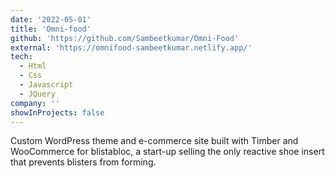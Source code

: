 ```yaml
---
date: '2022-05-01'
title: 'Omni-food'
github: 'https://github.com/Sambeetkumar/Omni-Food'
external: 'https://omnifood-sambeetkumar.netlify.app/'
tech:
  - Html
  - Css
  - Javascript
  - JQuery
company: ''
showInProjects: false
---
```


Custom WordPress theme and e-commerce site built with Timber and WooCommerce for blistabloc, a start-up selling the only reactive shoe insert that prevents blisters from forming.
